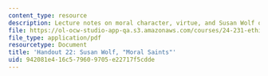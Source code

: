 ```yaml
---
content_type: resource
description: Lecture notes on moral character, virtue, and Susan Wolf on moral saints.
file: https://ol-ocw-studio-app-qa.s3.amazonaws.com/courses/24-231-ethics-fall-2009/942081e416c579609705e22717f5cdde_MIT24_231F09_lec23.pdf
file_type: application/pdf
resourcetype: Document
title: 'Handout 22: Susan Wolf, "Moral Saints"'
uid: 942081e4-16c5-7960-9705-e22717f5cdde
---
```

